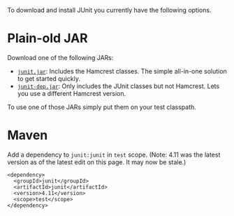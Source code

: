 To download and install JUnit you currently have the following options.
 
# Plain-old JAR

Download one of the following JARs:

* [`junit.jar`](http://search.maven.org/#search%7Cgav%7C1%7Cg%3A%22junit%22%20AND%20a%3A%22junit%22): Includes the Hamcrest classes. The simple all-in-one solution to get started quickly.
* [`junit-dep.jar`](http://search.maven.org/#search%7Cgav%7C1%7Cg%3A%22junit%22%20AND%20a%3A%22junit-dep%22): Only includes the JUnit classes but not Hamcrest. Lets you use a different Hamcrest version.

To use one of those JARs simply put them on your test classpath.

# Maven

Add a dependency to `junit:junit` in `test` scope.  (Note: 4.11 was the latest version as of the latest edit on this page.  It may now be stale.)

    <dependency>
      <groupId>junit</groupId>
      <artifactId>junit</artifactId>
      <version>4.11</version>
      <scope>test</scope>
    </dependency>
